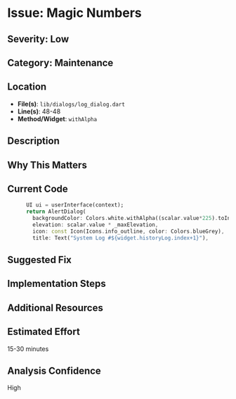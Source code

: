 # Issue: Magic Numbers

## Severity: Low

## Category: Maintenance

## Location
- **File(s)**: `lib/dialogs/log_dialog.dart`
- **Line(s)**: 48-48
- **Method/Widget**: `withAlpha`

## Description


## Why This Matters


## Current Code
```dart
      UI ui = userInterface(context);
      return AlertDialog(
        backgroundColor: Colors.white.withAlpha((scalar.value*225).toInt()),
        elevation: scalar.value * _maxElevation,
        icon: const Icon(Icons.info_outline, color: Colors.blueGrey),
        title: Text("System Log #${widget.historyLog.index+1}"),
```

## Suggested Fix


## Implementation Steps


## Additional Resources


## Estimated Effort
15-30 minutes

## Analysis Confidence
High
